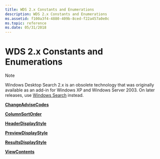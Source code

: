 ```yaml
---
title: WDS 2.x Constants and Enumerations
description: WDS 2.x Constants and Enumerations
ms.assetid: f100a3f4-4880-409b-8ced-f22a457a0e0c
ms.topic: reference
ms.date: 05/31/2018
---
```


# WDS 2.x Constants and Enumerations

> [!NOTE]
> Windows Desktop Search 2.x is an obsolete technology that was originally available as an add-in for Windows XP and Windows Server 2003. On later releases, use [Windows Search](../search/-search-3x-wds-overview.md) instead.


[**ChangeAdviseCodes**](/previous-versions//aa965736(v=vs.85))

[**ColumnSortOrder**](/windows/win32/api/mmcobj/ne-mmcobj-_columnsortorder)

[**HeaderDisplayStyle**](-search-2x-headerdisplaystyleenum.md)

[**PreviewDisplayStyle**](-search-2x-previewdisplaystyleenum.md)

[**ResultsDisplayStyle**](-search-2x-resultsdisplaystyle.md)

[**ViewContents**](-search-2x-viewcontents.md)

 

 
